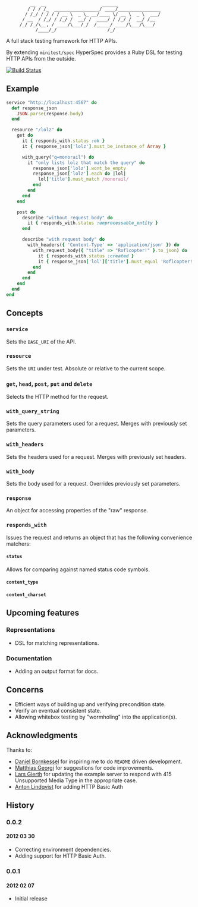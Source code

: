              __  __                     ______
            / / / /_  _________________/ ____/________________
           / /_/ / / / / __ \  _ \_ __/____ \/ __ \  _ \  ___/
          / __  / /_/ / /_/ /  __/ /  ____/ / /_/ /  __/ /__
         /_/ /_/\__, / ____/\___/_/  /_____/ ____/\___/\___/
               /____/_/                   /_/

A full stack testing framework for HTTP APIs.

By extending `minitest/spec` HyperSpec provides a Ruby DSL for testing
HTTP APIs from the outside.

[![Build Status](https://secure.travis-ci.org/hannestyden/hyperspec.png)](http://travis-ci.org/hannestyden/hyperspec)

## Example

```ruby
service "http://localhost:4567" do
  def response_json
    JSON.parse(response.body)
  end

  resource "/lolz" do
    get do
      it { responds_with.status :ok }
      it { response_json['lolz'].must_be_instance_of Array }

      with_query("q=monorail") do
        it "only lists lolz that match the query" do
          response_json['lolz'].wont_be_empty
          response_json['lolz'].each do |lol|
            lol['title'].must_match /monorail/
          end
        end
      end
    end

    post do
      describe "without request body" do
        it { responds_with.status :unprocessable_entity }
      end

      describe "with request body" do
        with_headers({ 'Content-Type' => 'application/json' }) do
          with_request_body({ "title" => "Roflcopter!" }.to_json) do
            it { responds_with.status :created }
            it { response_json['lol']['title'].must_equal 'Roflcopter!' }
          end
        end
      end
    end
  end
end
```

## Concepts

### `service`

Sets the `BASE_URI` of the API.

### `resource`

Sets the `URI` under test. Absolute or relative to the current scope.

### `get`, `head`, `post`, `put` and `delete`

Selects the HTTP method for the request.

### `with_query_string`

Sets the query parameters used for a request. Merges with previously set parameters.

### `with_headers`

Sets the headers used for a request. Merges with previously set headers.

### `with_body`

Sets the body used for a request. Overrides previously set parameters.

### `response`

An object for accessing properties of the "raw" response.

### `responds_with`

Issues the request and returns an object that has the following convenience matchers:

#### `status`

Allows for comparing against named status code symbols.

#### `content_type`

#### `content_charset`

## Upcoming features

### Representations

- DSL for matching representations.

### Documentation

- Adding an output format for docs.

## Concerns

- Efficient ways of building up and verifying precondition state.
- Verify an eventual consistent state.
- Allowing whitebox testing by "wormholing" into the application(s).

## Acknowledgments

Thanks to:

- [Daniel Bornkessel](https://github.com/kesselborn) for inspiring me to do `README` driven development.
- [Matthias Georgi](https://github.com/georgi) for suggestions for code improvements.
- [Lars Gierth](https://github.com/lgierth) for updating the example server to respond with 415 Unsupported Media Type in the appropriate case.
- [Anton Lindqvist](https://github.com/mptre) for adding HTTP Basic Auth

## History

### 0.0.2

#### 2012 03 30

- Correcting environment dependencies.
- Adding support for HTTP Basic Auth.

### 0.0.1

#### 2012 02 07

- Initial release
